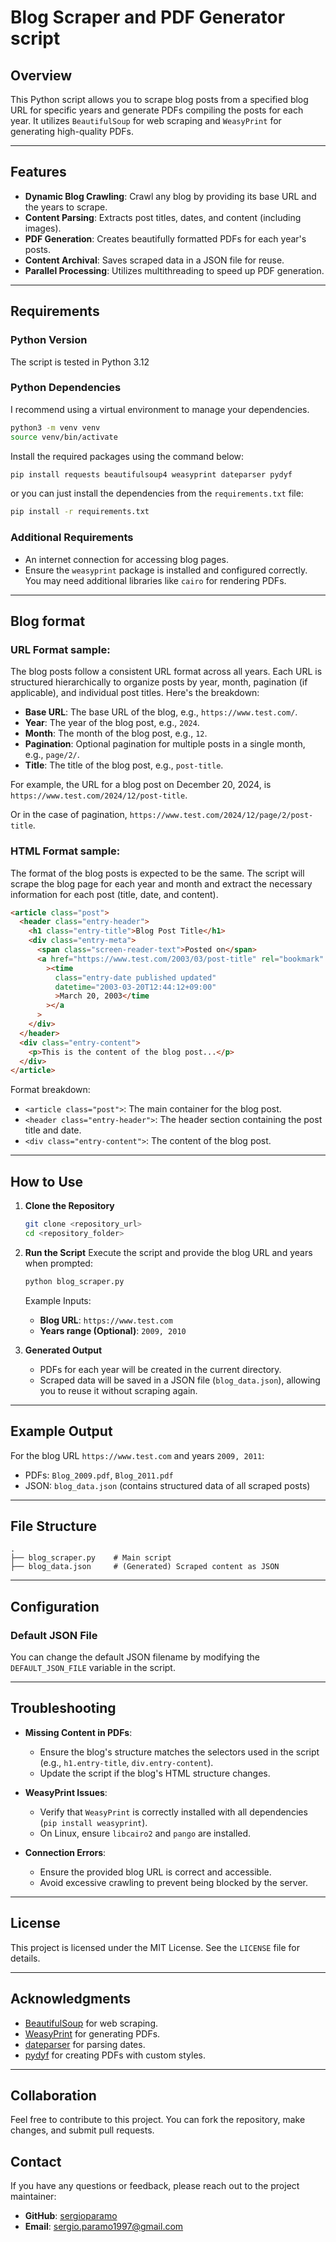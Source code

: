 # Blog Scraper and PDF Generator script

## Overview

This Python script allows you to scrape blog posts from a specified blog URL for specific years and generate PDFs compiling the posts for each year. It utilizes `BeautifulSoup` for web scraping and `WeasyPrint` for generating high-quality PDFs.

---

## Features

- **Dynamic Blog Crawling**: Crawl any blog by providing its base URL and the years to scrape.
- **Content Parsing**: Extracts post titles, dates, and content (including images).
- **PDF Generation**: Creates beautifully formatted PDFs for each year's posts.
- **Content Archival**: Saves scraped data in a JSON file for reuse.
- **Parallel Processing**: Utilizes multithreading to speed up PDF generation.

---

## Requirements

### Python Version

The script is tested in Python 3.12

### Python Dependencies

I recommend using a virtual environment to manage your dependencies.

```bash
python3 -m venv venv
source venv/bin/activate
```

Install the required packages using the command below:

```bash
pip install requests beautifulsoup4 weasyprint dateparser pydyf
```

or you can just install the dependencies from the `requirements.txt` file:

```bash
pip install -r requirements.txt
```

### Additional Requirements

- An internet connection for accessing blog pages.
- Ensure the `weasyprint` package is installed and configured correctly. You may need additional libraries like `cairo` for rendering PDFs.

---

## Blog format

### URL Format sample:

The blog posts follow a consistent URL format across all years. Each URL is structured hierarchically to organize posts by year, month, pagination (if applicable), and individual post titles. Here's the breakdown:

- **Base URL**: The base URL of the blog, e.g., `https://www.test.com/`.
- **Year**: The year of the blog post, e.g., `2024`.
- **Month**: The month of the blog post, e.g., `12`.
- **Pagination**: Optional pagination for multiple posts in a single month, e.g., `page/2/`.
- **Title**: The title of the blog post, e.g., `post-title`.

For example, the URL for a blog post on December 20, 2024, is `https://www.test.com/2024/12/post-title`.

Or in the case of pagination, `https://www.test.com/2024/12/page/2/post-title`.

### HTML Format sample:

The format of the blog posts is expected to be the same. The script will scrape the blog page for each year and month and extract the necessary information for each post (title, date, and content).

```html
<article class="post">
  <header class="entry-header">
    <h1 class="entry-title">Blog Post Title</h1>
    <div class="entry-meta">
      <span class="screen-reader-text">Posted on</span>
      <a href="https://www.test.com/2003/03/post-title" rel="bookmark"
        ><time
          class="entry-date published updated"
          datetime="2003-03-20T12:44:12+09:00"
          >March 20, 2003</time
        ></a
      >
    </div>
  </header>
  <div class="entry-content">
    <p>This is the content of the blog post...</p>
  </div>
</article>
```

Format breakdown:

- `<article class="post">`: The main container for the blog post.
- `<header class="entry-header">`: The header section containing the post title and date.
- `<div class="entry-content">`: The content of the blog post.

---

## How to Use

1. **Clone the Repository**

   ```bash
   git clone <repository_url>
   cd <repository_folder>
   ```

2. **Run the Script**
   Execute the script and provide the blog URL and years when prompted:

   ```bash
   python blog_scraper.py
   ```

   Example Inputs:

   - **Blog URL**: `https://www.test.com`
   - **Years range (Optional)**: `2009, 2010`

3. **Generated Output**
   - PDFs for each year will be created in the current directory.
   - Scraped data will be saved in a JSON file (`blog_data.json`), allowing you to reuse it without scraping again.

---

## Example Output

For the blog URL `https://www.test.com` and years `2009, 2011`:

- PDFs: `Blog_2009.pdf`, `Blog_2011.pdf`
- JSON: `blog_data.json` (contains structured data of all scraped posts)

---

## File Structure

```
.
├── blog_scraper.py    # Main script
├── blog_data.json     # (Generated) Scraped content as JSON
```

---

## Configuration

### Default JSON File

You can change the default JSON filename by modifying the `DEFAULT_JSON_FILE` variable in the script.

---

## Troubleshooting

- **Missing Content in PDFs**:
  - Ensure the blog's structure matches the selectors used in the script (e.g., `h1.entry-title`, `div.entry-content`).
  - Update the script if the blog's HTML structure changes.
- **WeasyPrint Issues**:

  - Verify that `WeasyPrint` is correctly installed with all dependencies (`pip install weasyprint`).
  - On Linux, ensure `libcairo2` and `pango` are installed.

- **Connection Errors**:
  - Ensure the provided blog URL is correct and accessible.
  - Avoid excessive crawling to prevent being blocked by the server.

---

## License

This project is licensed under the MIT License. See the `LICENSE` file for details.

---

## Acknowledgments

- [BeautifulSoup](https://www.crummy.com/software/BeautifulSoup/) for web scraping.
- [WeasyPrint](https://weasyprint.org/) for generating PDFs.
- [dateparser](https://dateparser.readthedocs.io/en/latest/) for parsing dates.
- [pydyf](https://github.com/CourtBouillon/pydyf) for creating PDFs with custom styles.

---

## Collaboration

Feel free to contribute to this project. You can fork the repository, make changes, and submit pull requests.

## Contact

If you have any questions or feedback, please reach out to the project maintainer:

- **GitHub**: [sergioparamo](https://github.com/sergioparamo)
- **Email**: sergio.paramo1997@gmail.com
